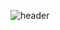 ![header](https://capsule-render.vercel.app/api?type=transparent&color=random&height=200&section=header&text=CLUB%20HUB&fontColor=6495ED&desc=대학%20동아리%20관리%20플랫폼&descAlign=61.5&&descAlignY=75&fontSize=80)

